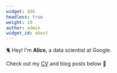 ```yaml
---
widget: ddd
headless: true
weight: 10
author: admin
widget_id: about
---
```


🐈 Hey! I'm **Alice**, a data scientist at Google.

Check out my [CV](/about/) and blog posts below 🌈

